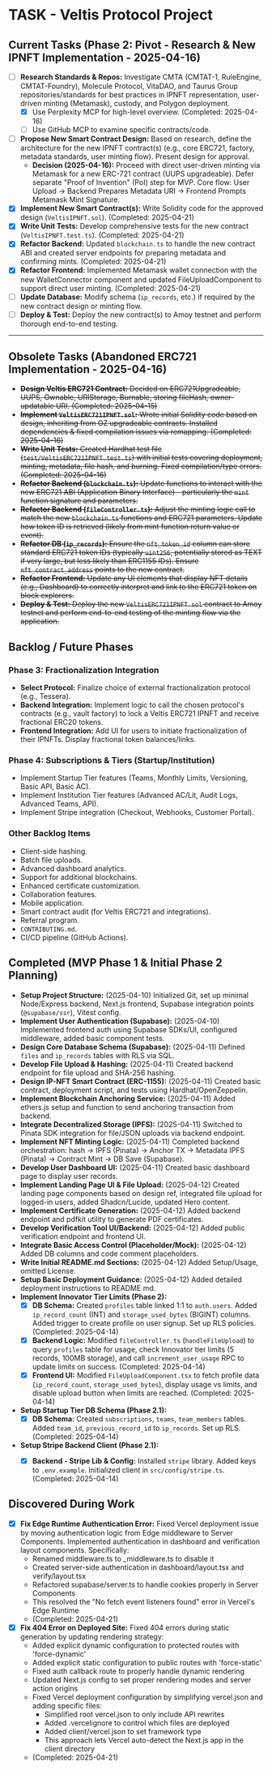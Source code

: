 # TASK - Veltis Protocol Project

## Current Tasks (Phase 2: Pivot - Research & New IPNFT Implementation - 2025-04-16)

*   [ ] **Research Standards & Repos:** Investigate CMTA (CMTAT-1, RuleEngine, CMTAT-Foundry), Molecule Protocol, VitaDAO, and Taurus Group repositories/standards for best practices in IPNFT representation, user-driven minting (Metamask), custody, and Polygon deployment.
    *   [x] Use Perplexity MCP for high-level overview. (Completed: 2025-04-16)
    *   [ ] Use GitHub MCP to examine specific contracts/code.
*   [ ] **Propose New Smart Contract Design:** Based on research, define the architecture for the new IPNFT contract(s) (e.g., core ERC721, factory, metadata standards, user minting flow). Present design for approval.
    *   **Decision (2025-04-16):** Proceed with direct user-driven minting via Metamask for a new ERC-721 contract (UUPS upgradeable). Defer separate "Proof of Invention" (PoI) step for MVP. Core flow: User Upload -> Backend Prepares Metadata URI -> Frontend Prompts Metamask Mint Signature.
*   [x] **Implement New Smart Contract(s):** Write Solidity code for the approved design (`VeltisIPNFT.sol`). (Completed: 2025-04-21)
*   [x] **Write Unit Tests:** Develop comprehensive tests for the new contract (`VeltisIPNFT.test.ts`). (Completed: 2025-04-21)
*   [x] **Refactor Backend:** Updated `blockchain.ts` to handle the new contract ABI and created server endpoints for preparing metadata and confirming mints. (Completed: 2025-04-21)
*   [x] **Refactor Frontend:** Implemented Metamask wallet connection with the new WalletConnector component and updated FileUploadComponent to support direct user minting. (Completed: 2025-04-21)
*   [ ] **Update Database:** Modify schema (`ip_records`, etc.) if required by the new contract design or minting flow.
*   [ ] **Deploy & Test:** Deploy the new contract(s) to Amoy testnet and perform thorough end-to-end testing.

---
## Obsolete Tasks (Abandoned ERC721 Implementation - 2025-04-16)

*   ~~**Design Veltis ERC721 Contract:** Decided on ERC721Upgradeable, UUPS, Ownable, URIStorage, Burnable, storing fileHash, owner-updatable URI. (Completed: 2025-04-15)~~
*   ~~**Implement `VeltisERC721IPNFT.sol`:** Wrote initial Solidity code based on design, inheriting from OZ upgradeable contracts. Installed dependencies & fixed compilation issues via remapping. (Completed: 2025-04-16)~~
*   ~~**Write Unit Tests:** Created Hardhat test file (`test/VeltisERC721IPNFT.test.ts`) with initial tests covering deployment, minting, metadata, file hash, and burning. Fixed compilation/type errors. (Completed: 2025-04-16)~~
*   ~~**Refactor Backend (`blockchain.ts`):** Update functions to interact with the new ERC721 ABI (Application Binary Interface) - particularly the `mint` function signature and parameters.~~
*   ~~**Refactor Backend (`fileController.ts`):** Adjust the minting logic call to match the new `blockchain.ts` functions and ERC721 parameters. Update how token ID is retrieved (likely from mint function return value or event).~~
*   ~~**Refactor DB (`ip_records`):** Ensure the `nft_token_id` column can store standard ERC721 token IDs (typically `uint256`, potentially stored as TEXT if very large, but less likely than ERC1155 IDs). Ensure `nft_contract_address` points to the new contract.~~
*   ~~**Refactor Frontend:** Update any UI elements that display NFT details (e.g., Dashboard) to correctly interpret and link to the ERC721 token on block explorers.~~
*   ~~**Deploy & Test:** Deploy the new `VeltisERC721IPNFT.sol` contract to Amoy testnet and perform end-to-end testing of the minting flow via the application.~~

## Backlog / Future Phases

### Phase 3: Fractionalization Integration
*   **Select Protocol:** Finalize choice of external fractionalization protocol (e.g., Tessera).
*   **Backend Integration:** Implement logic to call the chosen protocol's contracts (e.g., vault factory) to lock a Veltis ERC721 IPNFT and receive fractional ERC20 tokens.
*   **Frontend Integration:** Add UI for users to initiate fractionalization of their IPNFTs. Display fractional token balances/links.

### Phase 4: Subscriptions & Tiers (Startup/Institution)
*   Implement Startup Tier features (Teams, Monthly Limits, Versioning, Basic API, Basic AC).
*   Implement Institution Tier features (Advanced AC/Lit, Audit Logs, Advanced Teams, API).
*   Implement Stripe integration (Checkout, Webhooks, Customer Portal).

### Other Backlog Items
*   Client-side hashing.
*   Batch file uploads.
*   Advanced dashboard analytics.
*   Support for additional blockchains.
*   Enhanced certificate customization.
*   Collaboration features.
*   Mobile application.
*   Smart contract audit (for Veltis ERC721 and integrations).
*   Referral program.
*   `CONTRIBUTING.md`.
*   CI/CD pipeline (GitHub Actions).

## Completed (MVP Phase 1 & Initial Phase 2 Planning)

*   **Setup Project Structure:** (2025-04-10) Initialized Git, set up minimal Node/Express backend, Next.js frontend, Supabase integration points (`@supabase/ssr`), Vitest config.
*   **Implement User Authentication (Supabase):** (2025-04-10) Implemented frontend auth using Supabase SDKs/UI, configured middleware, added basic component tests.
*   **Design Core Database Schema (Supabase):** (2025-04-11) Defined `files` and `ip_records` tables with RLS via SQL.
*   **Develop File Upload & Hashing:** (2025-04-11) Created backend endpoint for file upload and SHA-256 hashing.
*   **Design IP-NFT Smart Contract (ERC-1155):** (2025-04-11) Created basic contract, deployment script, and tests using Hardhat/OpenZeppelin.
*   **Implement Blockchain Anchoring Service:** (2025-04-11) Added ethers.js setup and function to send anchoring transaction from backend.
*   **Integrate Decentralized Storage (IPFS):** (2025-04-11) Switched to Pinata SDK integration for file/JSON uploads via backend endpoint.
*   **Implement NFT Minting Logic:** (2025-04-11) Completed backend orchestration: hash -> IPFS (Pinata) -> Anchor TX -> Metadata IPFS (Pinata) -> Contract Mint -> DB Save (Supabase).
*   **Develop User Dashboard UI:** (2025-04-11) Created basic dashboard page to display user records.
*   **Implement Landing Page UI & File Upload:** (2025-04-12) Created landing page components based on design ref, integrated file upload for logged-in users, added Shadcn/Lucide, updated Hero content.
*   **Implement Certificate Generation:** (2025-04-12) Added backend endpoint and pdfkit utility to generate PDF certificates.
*   **Develop Verification Tool UI/Backend:** (2025-04-12) Added public verification endpoint and frontend UI.
*   **Integrate Basic Access Control (Placeholder/Mock):** (2025-04-12) Added DB columns and code comment placeholders.
*   **Write Initial README.md Sections:** (2025-04-12) Added Setup/Usage, omitted License.
*   **Setup Basic Deployment Guidance:** (2025-04-12) Added detailed deployment instructions to README.md.
*   **Implement Innovator Tier Limits (Phase 2):**
    *   [x] **DB Schema:** Created `profiles` table linked 1:1 to `auth.users`. Added `ip_record_count` (INT) and `storage_used_bytes` (BIGINT) columns. Added trigger to create profile on user signup. Set up RLS policies. (Completed: 2025-04-14)
    *   [x] **Backend Logic:** Modified `fileController.ts` (`handleFileUpload`) to query `profiles` table for usage, check Innovator tier limits (5 records, 100MB storage), and call `increment_user_usage` RPC to update limits on success. (Completed: 2025-04-14)
    *   [x] **Frontend UI:** Modified `FileUploadComponent.tsx` to fetch profile data (`ip_record_count`, `storage_used_bytes`), display usage vs limits, and disable upload button when limits are reached. (Completed: 2025-04-14)
*   **Setup Startup Tier DB Schema (Phase 2.1):**
    *   [x] **DB Schema:** Created `subscriptions`, `teams`, `team_members` tables. Added `team_id`, `previous_record_id` to `ip_records`. Set up RLS. (Completed: 2025-04-14)
*   **Setup Stripe Backend Client (Phase 2.1):**
    *   [x] **Backend - Stripe Lib & Config:** Installed `stripe` library. Added keys to `.env.example`. Initialized client in `src/config/stripe.ts`. (Completed: 2025-04-14)


## Discovered During Work

*   [x] **Fix Edge Runtime Authentication Error:** Fixed Vercel deployment issue by moving authentication logic from Edge middleware to Server Components. Implemented authentication in dashboard and verification layout components. Specifically:
    * Renamed middleware.ts to _middleware.ts to disable it
    * Created server-side authentication in dashboard/layout.tsx and verify/layout.tsx
    * Refactored supabase/server.ts to handle cookies properly in Server Components
    * This resolved the "No fetch event listeners found" error in Vercel's Edge Runtime
    * (Completed: 2025-04-21)
*   [x] **Fix 404 Error on Deployed Site:** Fixed 404 errors during static generation by updating rendering strategy:
    * Added explicit dynamic configuration to protected routes with 'force-dynamic'
    * Added explicit static configuration to public routes with 'force-static'
    * Fixed auth callback route to properly handle dynamic rendering
    * Updated Next.js config to set proper rendering modes and server action origins
    * Fixed Vercel deployment configuration by simplifying vercel.json and adding specific files:
      - Simplified root vercel.json to only include API rewrites
      - Added .vercelignore to control which files are deployed
      - Added client/vercel.json to set framework type
      - This approach lets Vercel auto-detect the Next.js app in the client directory
    * (Completed: 2025-04-21)
